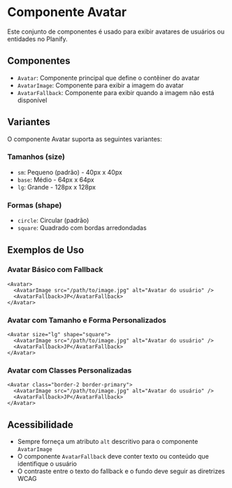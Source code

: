# Componente Avatar

Este conjunto de componentes é usado para exibir avatares de usuários ou entidades no Planify.

## Componentes

- `Avatar`: Componente principal que define o contêiner do avatar
- `AvatarImage`: Componente para exibir a imagem do avatar
- `AvatarFallback`: Componente para exibir quando a imagem não está disponível

## Variantes

O componente Avatar suporta as seguintes variantes:

### Tamanhos (size)

- `sm`: Pequeno (padrão) - 40px x 40px
- `base`: Médio - 64px x 64px
- `lg`: Grande - 128px x 128px

### Formas (shape)

- `circle`: Circular (padrão)
- `square`: Quadrado com bordas arredondadas

## Exemplos de Uso

### Avatar Básico com Fallback

```vue
<Avatar>
  <AvatarImage src="/path/to/image.jpg" alt="Avatar do usuário" />
  <AvatarFallback>JP</AvatarFallback>
</Avatar>
```

### Avatar com Tamanho e Forma Personalizados

```vue
<Avatar size="lg" shape="square">
  <AvatarImage src="/path/to/image.jpg" alt="Avatar do usuário" />
  <AvatarFallback>JP</AvatarFallback>
</Avatar>
```

### Avatar com Classes Personalizadas

```vue
<Avatar class="border-2 border-primary">
  <AvatarImage src="/path/to/image.jpg" alt="Avatar do usuário" />
  <AvatarFallback>JP</AvatarFallback>
</Avatar>
```

## Acessibilidade

- Sempre forneça um atributo `alt` descritivo para o componente `AvatarImage`
- O componente `AvatarFallback` deve conter texto ou conteúdo que identifique o usuário
- O contraste entre o texto do fallback e o fundo deve seguir as diretrizes WCAG
